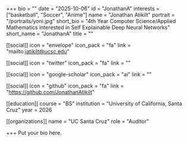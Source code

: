 +++
bio = ""
date = "2025-10-06"
id = "JonathanA"
interests = ["basketball", "Soccer", "Anime"]
name = "Jonathan Atikilt"
portrait = "/portraits/yoni.jpg"
short_bio = "4th Year Computer Science/Applied Mathematics interested in Self Explainable Deep Neural Networks"
short_name = "JonathanA"
title = ""

[[social]]
    icon = "envelope"
    icon_pack = "fa"
    link = "mailto:jatikilt@ucsc.edu"

[[social]]
    icon = "twitter"
    icon_pack = "fa"
    link = ""

[[social]]
    icon = "google-scholar"
    icon_pack = "ai"
    link = ""

[[social]]
    icon = "github"
    icon_pack = "fa"
    link = "https://github.com/JonathanAtikilt"

[[education]]
    course = "BS"
    institution = "University of California, Santa Cruz"
    year = 2026
    
[[organizations]]
    name = "UC Santa Cruz"
    role = "Auditor"

+++
Put your bio here.
